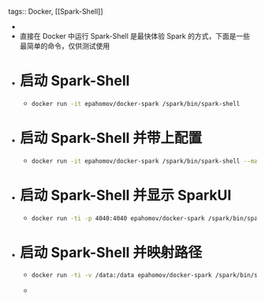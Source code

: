 tags:: Docker, [[Spark-Shell]]

-
- 直接在 Docker 中运行 Spark-Shell 是最快体验 Spark 的方式，下面是一些最简单的命令，仅供测试使用
- # 启动 Spark-Shell
	- ``` bash
	  docker run -it epahomov/docker-spark /spark/bin/spark-shell
	  ```
- # 启动 Spark-Shell 并带上配置
	- ``` bash
	  docker run -it epahomov/docker-spark /spark/bin/spark-shell --master local --conf spark.executor.memory=1g
	  ```
- # 启动 Spark-Shell 并显示 SparkUI
	- ``` bash
	  docker run -ti -p 4040:4040 epahomov/docker-spark /spark/bin/spark-shell
	  ```
- # 启动 Spark-Shell 并映射路径
	- ``` bash
	  docker run -ti -v /data:/data epahomov/docker-spark /spark/bin/spark-shell --master local --packages com.databricks:spark-csv_2.11:1.5.0
	  ```
	-